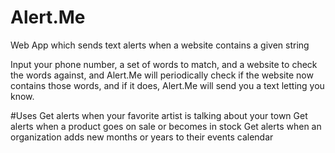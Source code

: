 # Alert.Me
Web App which sends text alerts when a website contains a given string

Input your phone number, a set of words to match, and a website to check the words against, and Alert.Me will periodically check if the website now contains those words, and if it does, Alert.Me will send you a text letting you know.

#Uses
Get alerts when your favorite artist is talking about your town
Get alerts when a product goes on sale or becomes in stock
Get alerts when an organization adds new months or years to their events calendar
